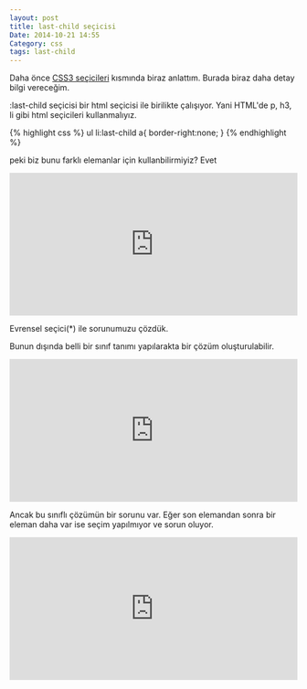 ```yaml
---
layout: post
title: last-child seçicisi
Date: 2014-10-21 14:55
Category: css
tags: last-child
---
```


Daha önce [CSS3 seçicileri](/css3-secicileri/) kısmında biraz anlattım. Burada biraz daha detay bilgi vereceğim. 

:last-child seçicisi bir html seçicisi ile birilikte çalışıyor. Yani HTML'de p, h3, li gibi html seçicileri kullanmalıyız.

{% highlight css %}
ul li:last-child a{
    border-right:none;
}
{% endhighlight %}

peki biz bunu farklı elemanlar için kullanbilirmiyiz? Evet 

<iframe scrolling="no" height="250" frameborder="0" style="width: 100%; overflow: hidden;" allowtransparency="true" data-default-tab="css" data-height="250" src="http://codepen.io/fatihhayri/embed/HJkjq?type=stylus&amp;height=250" id="cp_embed_hgplm"></iframe>

Evrensel seçici(*) ile sorunumuzu çözdük.

Bunun dışında belli bir sınıf tanımı yapılarakta bir çözüm oluşturulabilir.

<iframe scrolling="no" height="250" frameborder="0" style="width: 100%; overflow: hidden;" data-default-tab="css" allowtransparency="true" data-height="250" src="http://codepen.io/fatihhayri/embed/KGcEm?type=stylus&amp;height=250" id="cp_embed_hgplm"></iframe>

Ancak bu sınıflı çözümün bir sorunu var. Eğer son elemandan sonra bir eleman daha var ise seçim yapılmıyor ve sorun oluyor.

<iframe scrolling="no" height="250" frameborder="0" style="width: 100%; overflow: hidden;" data-default-tab="css" allowtransparency="true" data-height="250" src="http://codepen.io/fatihhayri/embed/ohJKf?type=stylus&amp;height=250" id="cp_embed_hgplm"></iframe>